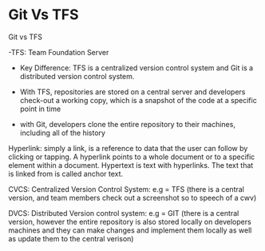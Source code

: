 # Git Vs TFS

Git vs TFS

-TFS: Team Foundation Server 

- Key Difference: TFS is a centralized version control system and Git is a distributed version control system. 

- With TFS, repositories are stored on a central server and developers check-out a working copy, which is a snapshot of the code at a specific point in time 

- with Git, developers clone the entire repository to their machines, including all of the history 


Hyperlink: simply a link, is a reference to data that the user can follow by clicking or tapping. A hyperlink points to a whole document or to a specific element within a document. Hypertext is text with hyperlinks. The text that is linked from is called anchor text. 


CVCS: Centralized Version Control System: e.g = TFS (there is a central version, and team members check out a screenshot so to speech of a cwv) 

DVCS: Distributed Version control system: e.g = GIT (there is a central version, however the entire repository is also stored locally on developers machines and they can make changes and implement them locally as well as update them to the central verison) 